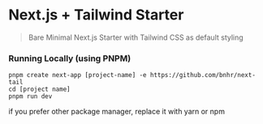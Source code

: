 # Next.js + Tailwind Starter

> Bare Minimal Next.js Starter with Tailwind CSS as default styling

### Running Locally (using PNPM)

```
pnpm create next-app [project-name] -e https://github.com/bnhr/next-tail
cd [project name]
pnpm run dev
```

if you prefer other package manager, replace it with yarn or npm
